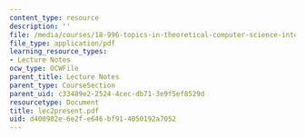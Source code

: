 ```yaml
---
content_type: resource
description: ''
file: /media/courses/18-996-topics-in-theoretical-computer-science-internet-research-problems-spring-2002/d400982e6e2fe646bf914050192a7052_lec2present.pdf
file_type: application/pdf
learning_resource_types:
- Lecture Notes
ocw_type: OCWFile
parent_title: Lecture Notes
parent_type: CourseSection
parent_uid: c33489e2-2524-4cec-db71-3e9f5ef8529d
resourcetype: Document
title: lec2present.pdf
uid: d400982e-6e2f-e646-bf91-4050192a7052
---
```

